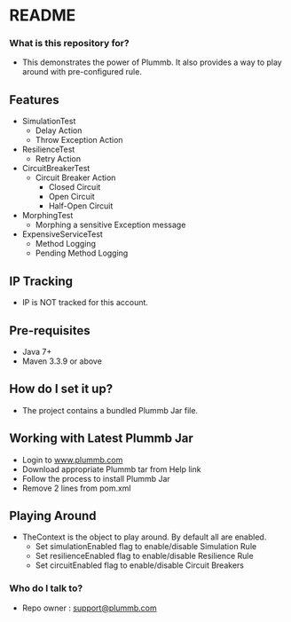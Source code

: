 # README #

### What is this repository for? ###
* This demonstrates the power of Plummb. It also provides a way to play around with pre-configured rule.

## Features ##
* SimulationTest 
    * Delay Action
    * Throw Exception Action
* ResilienceTest
    * Retry Action
* CircuitBreakerTest
    * Circuit Breaker Action
        * Closed Circuit
        * Open Circuit
        * Half-Open Circuit
* MorphingTest
    * Morphing a sensitive Exception message
* ExpensiveServiceTest
    * Method Logging
    * Pending Method Logging
        
## IP Tracking ##
* IP is NOT tracked for this account.
  
## Pre-requisites ##
* Java 7+
* Maven 3.3.9 or above

## How do I set it up? ##
* The project contains a bundled Plummb Jar file.

## Working with Latest Plummb Jar ##
* Login to www.plummb.com
* Download appropriate Plummb tar from Help link
* Follow the process to install Plummb Jar
* Remove 2 lines from pom.xml

## Playing Around ##
* TheContext is the object to play around. By default all are enabled.
    * Set simulationEnabled flag to enable/disable Simulation Rule 
    * Set resilienceEnabled flag to enable/disable Resilience Rule
    * Set circuitEnabled flag to enable/disable Circuit Breakers

### Who do I talk to? ###
* Repo owner : support@plummb.com
